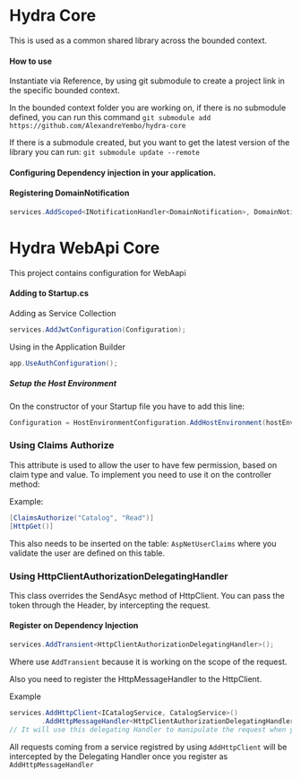 # Hydra Core

This is used as a common shared library across the bounded context.


#### How to use
Instantiate via Reference, by using git submodule to create a project link in the specific bounded context.

In the bounded context folder you are working on, if there is no submodule defined, you can run this command
```git submodule add https://github.com/AlexandreYembo/hydra-core```

If there is a submodule created, but you want to get the latest version of the library you can run:
```git submodule update --remote```

#### Configuring Dependency injection in your application.

#### Registering DomainNotification
```c# 
services.AddScoped<INotificationHandler<DomainNotification>, DomainNotificationHandler>();
```

# Hydra WebApi Core
This project contains configuration for WebAapi

#### Adding to Startup.cs

Adding as Service Collection
```c#
services.AddJwtConfiguration(Configuration);
```

Using in the Application Builder
```c#
app.UseAuthConfiguration();
```

##### Setup the Host Environment

On the constructor of your Startup file you have to add this line:
```c#
Configuration = HostEnvironmentConfiguration.AddHostEnvironment(hostEnvironment);
```


### Using Claims Authorize
This attribute is used to allow the user to have few permission, based on claim type and value. To implement you need to use it on the controller method:

Example:
```c#
[ClaimsAuthorize("Catalog", "Read")]
[HttpGet()]
```
This also needs to be inserted on the table: ```AspNetUserClaims``` where you validate the user are defined on this table.

### Using HttpClientAuthorizationDelegatingHandler
This class overrides the SendAsyc method of HttpClient. You can pass the token through the Header, by intercepting the request.

#### Register on Dependency Injection
```c#
services.AddTransient<HttpClientAuthorizationDelegatingHandler>();
```
Where use ```AddTransient``` because it is working on the scope of the request.

Also you need to register the HttpMessageHandler to the HttpClient.

Example
```c#
services.AddHttpClient<ICatalogService, CatalogService>()
        .AddHttpMessageHandler<HttpClientAuthorizationDelegatingHandler>(); 
// It will use this delegating Handler to manipulate the request when you use the httpclient
```

All requests coming from a service registred by using ```AddHttpClient``` will be intercepted by the Delegating Handler once you register as ```AddHttpMessageHandler```
